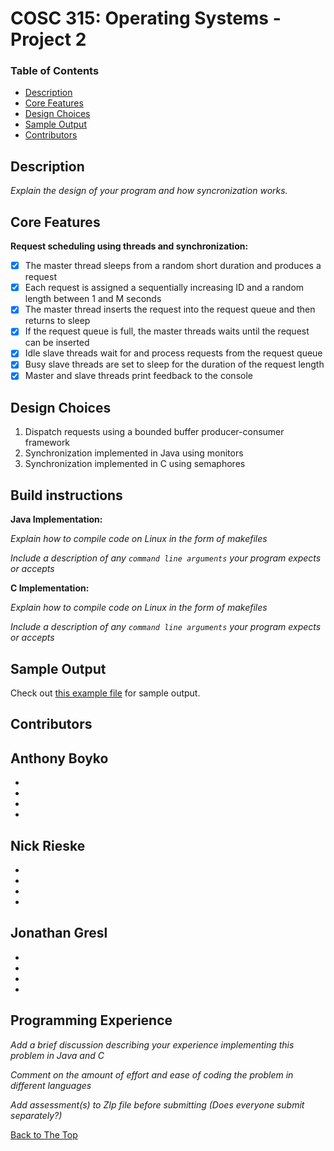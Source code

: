 # COSC 315: Operating Systems - Project 2

### Table of Contents
- [Description](#description)
- [Core Features](#core-features)
- [Design Choices](#design-choices)
- [Sample Output](#sample-output)
- [Contributors](#contributors)

## Description

_Explain the design of your program and how syncronization works._

## Core Features
**Request scheduling using threads and synchronization:**
- [x] The master thread sleeps from a random short duration and produces a request
- [x] Each request is assigned a sequentially increasing ID and a random length between 1 and M seconds
- [x] The master thread inserts the request into the request queue and then returns to sleep
- [x] If the request queue is full, the master threads waits until the request can be inserted
- [x] Idle slave threads wait for and process requests from the request queue
- [x] Busy slave threads are set to sleep for the duration of the request length
- [x] Master and slave threads print feedback to the console

## Design Choices
  1. Dispatch requests using a bounded buffer producer-consumer framework
  2. Synchronization implemented in Java using monitors
  3. Synchronization implemented in C using semaphores
  
## Build instructions
**Java Implementation:**

_Explain how to compile code on Linux in the form of makefiles_

_Include a description of any `command line arguments` your program expects or accepts_


**C Implementation:**

_Explain how to compile code on Linux in the form of makefiles_

_Include a description of any `command line arguments` your program expects or accepts_

## Sample Output
Check out [this example file](sample_output.txt) for sample output.

## Contributors
**Anthony Boyko**
  - 
  - 
  - 
  - 
  - 

**Nick Rieske**
  - 
  - 
  - 
  - 
  - 

**Jonathan Gresl**
  - 
  - 
  - 
  - 
  - 

## Programming Experience

_Add a brief discussion describing your experience implementing this problem in Java and C_

_Comment on the amount of effort and ease of coding the problem in different languages_

_Add assessment(s) to ZIp file before submitting (Does everyone submit separately?)_

[Back to The Top](#cosc-315-operating-systems---project-2)
